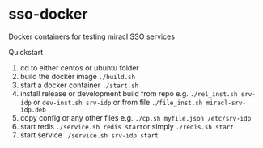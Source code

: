 # sso-docker
Docker containers for testing miracl SSO services

Quickstart

1. cd to either centos or ubuntu folder
1. build the docker image `./build.sh`
1. start a docker container `./start.sh`
1. install release or development build from repo e.g. `./rel_inst.sh srv-idp` or `dev-inst.sh srv-idp` or from file `./file_inst.sh miracl-srv-idp.deb`
1. copy config or any other files e.g. `./cp.sh myfile.json /etc/srv-idp`
1. start redis `./service.sh redis start`or simply `./redis.sh start`
1. start service `./service.sh srv-idp start`
